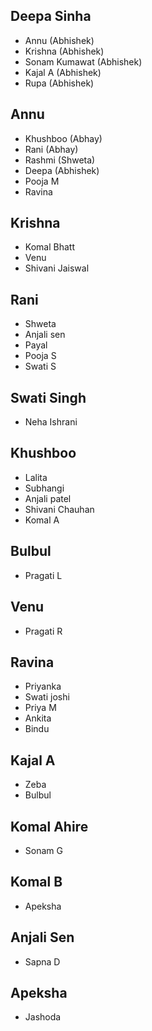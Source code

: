 ## Deepa Sinha
- Annu (Abhishek)
- Krishna (Abhishek)
- Sonam Kumawat (Abhishek)
- Kajal A (Abhishek)
- Rupa (Abhishek)

## Annu
- Khushboo (Abhay)
- Rani (Abhay)
- Rashmi (Shweta)
- Deepa (Abhishek)
- Pooja M
- Ravina

## Krishna
- Komal Bhatt
- Venu
- Shivani Jaiswal

## Rani
- Shweta
- Anjali sen
- Payal
- Pooja S
- Swati S

## Swati Singh
- Neha Ishrani

## Khushboo
- Lalita
- Subhangi
- Anjali patel
- Shivani Chauhan
- Komal A

## Bulbul
- Pragati L

## Venu
- Pragati R

## Ravina
- Priyanka
- Swati joshi
- Priya M
- Ankita
- Bindu

## Kajal A
- Zeba
- Bulbul
 
## Komal Ahire
- Sonam G

## Komal B
- Apeksha

## Anjali Sen
- Sapna D

## Apeksha
- Jashoda

